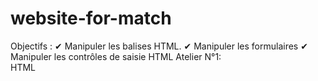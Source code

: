 # website-for-match
Objectifs :  ✔ Manipuler les balises HTML.  ✔ Manipuler les formulaires  ✔ Manipuler les contrôles de saisie HTML 
Atelier N°1:  
HTML      
